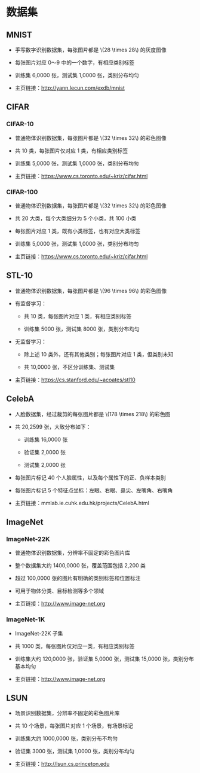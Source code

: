 <script type="text/javascript" src="http://cdn.mathjax.org/mathjax/latest/MathJax.js?config=default"></script>

# 数据集

## MNIST

- 手写数字识别数据集，每张图片都是 \\(28 \times 28\\) 的灰度图像

- 每张图片对应 0～9 中的一个数字，有相应类别标签

- 训练集 6,0000 张，测试集 1,0000 张，类别分布均匀

- 主页链接：http://yann.lecun.com/exdb/mnist

## CIFAR

### CIFAR-10

- 普通物体识别数据集，每张图片都是 \\(32 \times 32\\) 的彩色图像

- 共 10 类，每张图片仅对应 1 类，有相应类别标签

- 训练集 5,0000 张，测试集 1,0000 张，类别分布均匀

- 主页链接：https://www.cs.toronto.edu/~kriz/cifar.html

### CIFAR-100

- 普通物体识别数据集，每张图片都是 \\(32 \times 32\\) 的彩色图像

- 共 20 大类，每个大类细分为 5 个小类，共 100 小类

- 每张图片对应 1 类，既有小类标签，也有对应大类标签

- 训练集 5,0000 张，测试集 1,0000 张，类别分布均匀

- 主页链接：https://www.cs.toronto.edu/~kriz/cifar.html

## STL-10

- 普通物体识别数据集，每张图片都是 \\(96 \times 96\\) 的彩色图像

- 有监督学习：

	- 共 10 类，每张图片对应 1 类，有相应类别标签

	- 训练集 5000 张，测试集 8000 张，类别分布均匀

- 无监督学习：

	- 除上述 10 类外，还有其他类别；每张图片对应 1 类，但类别未知

	- 共 10,0000 张，不区分训练集、测试集

- 主页链接：https://cs.stanford.edu/~acoates/stl10

## CelebA

- 人脸数据集，经过裁剪的每张图片都是 \\(178 \times 218\\) 的彩色图

- 共 20,2599 张，大致分布如下：

	- 训练集 16,0000 张

	- 验证集 2,0000 张

	- 测试集 2,0000 张

- 每张图片标记 40 个人脸属性，以及每个属性下的正、负样本类别

- 每张图片标记 5 个特征点坐标：左眼、右眼、鼻尖、左嘴角、右嘴角

- 主页链接：mmlab.ie.cuhk.edu.hk/projects/CelebA.html

## ImageNet

### ImageNet-22K

- 普通物体识别数据集，分辨率不固定的彩色图片库

- 整个数据集大约 1400,0000 张，覆盖范围包括 2,200 类

- 超过 100,0000 张的图片有明确的类别标签和位置标注

- 可用于物体分类、目标检测等多个领域

- 主页链接：http://www.image-net.org

### ImageNet-1K

- ImageNet-22K 子集

- 共 1000 类，每张图片仅对应一类，有相应类别标签

- 训练集大约 120,0000 张，验证集 5,0000 张，测试集 15,0000 张，类别分布基本均匀

- 主页链接：http://www.image-net.org

## LSUN

- 场景识别数据集，分辨率不固定的彩色图片库

- 共 10 个场景，每张图片对应 1 个场景，有场景标记

- 训练集大约 1000,0000 张，类别分布不均匀

- 验证集 3000 张，测试集 1,0000 张，类别分布均匀

- 主页链接：http://lsun.cs.princeton.edu

